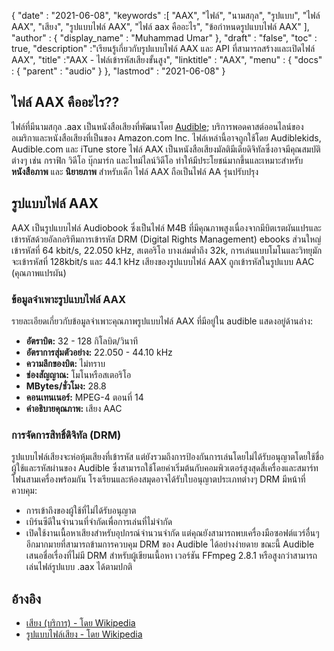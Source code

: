 {
  "date" : "2021-06-08",
  "keywords" :[ "AAX", "ไฟล์", "นามสกุล", "รูปแบบ", "ไฟล์ AAX", "เสียง", "รูปแบบไฟล์ AAX", "ไฟล์ aax คืออะไร", "ข้อกำหนดรูปแบบไฟล์ AAX" ],
  "author" : {
    "display_name" : "Muhammad Umar"
},
  "draft" : "false",
  "toc" : true,
  "description" :"เรียนรู้เกี่ยวกับรูปแบบไฟล์ AAX และ API ที่สามารถสร้างและเปิดไฟล์ AAX",
  "title" :"AAX - ไฟล์เข้ารหัสเสียงขั้นสูง",
  "linktitle" : "AAX",
  "menu" : {
    "docs" : {
      "parent" : "audio"
}
},
  "lastmod" : "2021-06-08"
}

## ไฟล์ AAX คืออะไร??
ไฟล์ที่มีนามสกุล .aax เป็นหนังสือเสียงที่พัฒนาโดย [Audible](https://www.audible.com/); บริการพอดคาสต์ออนไลน์ของอเมริกาและหนังสือเสียงที่เป็นของ Amazon.com Inc. ไฟล์เหล่านี้อาจถูกใช้โดย Audiblekids, Audible.com และ iTune store ไฟล์ AAX เป็นหนังสือเสียงมัลติมีเดียดิจิทัลซึ่งอาจมีคุณสมบัติต่างๆ เช่น กราฟิก วิดีโอ บุ๊กมาร์ก และไทม์ไลน์วิดีโอ ทำให้มีประโยชน์มากขึ้นและเหมาะสำหรับ **หนังสือภาพ** และ **นิยายภาพ** สำหรับเด็ก ไฟล์ AAX ถือเป็นไฟล์ AA รุ่นปรับปรุง

## รูปแบบไฟล์ AAX
AAX เป็นรูปแบบไฟล์ Audiobook ซึ่งเป็นไฟล์ M4B ที่มีคุณภาพสูงเนื่องจากมีบิตเรตผันแปรและเข้ารหัสด้วยอัลกอริทึมการเข้ารหัส DRM (Digital Rights Management) ebooks ส่วนใหญ่เข้ารหัสที่ 64 kbit/s, 22.050 kHz, สเตอริโอ บางเล่มต่ำถึง 32k, การเล่นแบบโมโนและวิทยุมักจะเข้ารหัสที่ 128kbit/s และ 44.1 kHz เสียงของรูปแบบไฟล์ AAX ถูกเข้ารหัสในรูปแบบ AAC (คุณภาพแปรผัน)

### ข้อมูลจำเพาะรูปแบบไฟล์ AAX
รายละเอียดเกี่ยวกับข้อมูลจำเพาะคุณภาพรูปแบบไฟล์ AAX ที่มีอยู่ใน audible แสดงอยู่ด้านล่าง:

- **อัตราบิต:** 32 - 128 กิโลบิต/วินาที
- **อัตราการสุ่มตัวอย่าง:** 22.050 - 44.10 kHz
- **ความลึกของบิต:** ไม่ทราบ
- **ช่องสัญญาณ:** โมโนหรือสเตอริโอ
- **MBytes/ชั่วโมง:** 28.8
- **คอนเทนเนอร์:** MPEG-4 ตอนที่ 14
- **คำอธิบายคุณภาพ:** เสียง AAC

### การจัดการสิทธิ์ดิจิทัล (DRM)
รูปแบบไฟล์เสียงจะห่อหุ้มเสียงที่เข้ารหัส แต่ยังรวมถึงการป้องกันการเล่นโดยไม่ได้รับอนุญาตโดยใช้ชื่อผู้ใช้และรหัสผ่านของ Audible ซึ่งสามารถใช้โดยค่าเริ่มต้นกับคอมพิวเตอร์สูงสุดสี่เครื่องและสมาร์ทโฟนสามเครื่องพร้อมกัน โรงเรียนและห้องสมุดอาจได้รับใบอนุญาตประเภทต่างๆ DRM มีหน้าที่ควบคุม:
- การเข้าถึงของผู้ใช้ที่ไม่ได้รับอนุญาต
- เบิร์นซีดีในจำนวนที่จำกัดเพื่อการเล่นที่ไม่จำกัด
- เปิดใช้งานเนื้อหาเสียงสำหรับอุปกรณ์จำนวนจำกัด
แต่คุณยังสามารถพบเครื่องมือซอฟต์แวร์อื่นๆ อีกมากมายที่สามารถข้ามการควบคุม DRM ของ Audible ได้อย่างง่ายดาย ขณะนี้ Audible เสนอชื่อเรื่องที่ไม่มี DRM สำหรับผู้เขียนเนื้อหา เวอร์ชัน FFmpeg 2.8.1 หรือสูงกว่าสามารถเล่นไฟล์รูปแบบ .aax ได้ตามปกติ


## อ้างอิง ##

* [เสียง (บริการ) - โดย Wikipedia](https://en.wikipedia.org/wiki/Audible_(service))
* [รูปแบบไฟล์เสียง - โดย Wikipedia](https://en.wikipedia.org/wiki/Audio_file_format)

